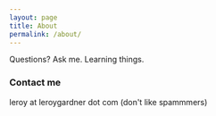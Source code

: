 ```yaml
---
layout: page
title: About
permalink: /about/
---
```


Questions? Ask me. 
Learning things.  

### Contact me

leroy at leroygardner dot com (don't like spammmers) 
